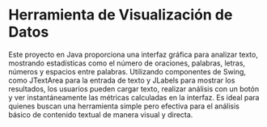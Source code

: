 # Herramienta de Visualización de Datos

Este proyecto en Java proporciona una interfaz gráfica para analizar texto, mostrando estadísticas como el número de oraciones, palabras, letras, números y espacios entre palabras. Utilizando componentes de Swing, como JTextArea para la entrada de texto y JLabels para mostrar los resultados, los usuarios pueden cargar texto, realizar análisis con un botón y ver instantáneamente las métricas calculadas en la interfaz. Es ideal para quienes buscan una herramienta simple pero efectiva para el análisis básico de contenido textual de manera visual y directa.
